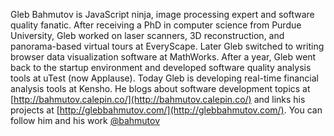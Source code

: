 Gleb Bahmutov is JavaScript ninja, image processing expert and software quality fanatic. 
After receiving a PhD in computer science from Purdue University, 
Gleb worked on laser scanners, 3D reconstruction, and panorama-based virtual tours at EveryScape. 
Later Gleb switched to writing browser data visualization software at MathWorks. 
After a year, Gleb went back to the startup environment and developed software quality 
analysis tools at uTest (now Applause). 
Today Gleb is developing real-time financial analysis tools at Kensho. 
He blogs about software development topics at [http://bahmutov.calepin.co/](http://bahmutov.calepin.co/)
and links his projects at [http://glebbahmutov.com/](http://glebbahmutov.com/). 
You can follow him and his work [@bahmutov](https://twitter.com/bahmutov)
